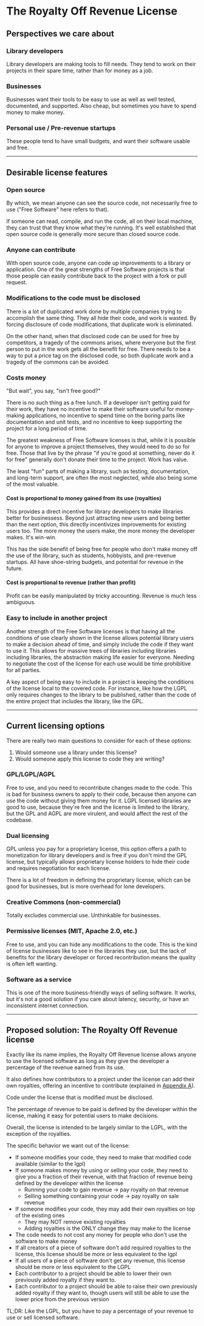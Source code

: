 # The Royalty Off Revenue License

## Perspectives we care about

### Library developers

Library developers are making tools to fill needs.  They tend to work on their projects in their spare time, rather than for money as a job.

### Businesses

Businesses want their tools to be easy to use as well as well tested, documented, and supported.  Also cheap, but sometimes you have to spend money to make money.

### Personal use / Pre-revenue startups

These people tend to have small budgets, and want their software usable and free.

---

## Desirable license features

### Open source

By which, we mean anyone can see the source code, not necessarily free to use ("Free Software" here refers to that).

If someone can read, compile, and run the code, all on their local machine, they can trust that they know what they're running.  It's well established that open source code is generally more secure than closed source code.

### Anyone can contribute

With open source code, anyone can code up improvements to a library or application.  One of the great strengths of Free Software projects is that those people can easily contribute back to the project with a fork or pull request.

### Modifications to the code must be disclosed

There is a lot of duplicated work done by multiple companies trying to accomplish the same thing.  They all hide their code, and work is wasted.  By forcing disclosure of code modifications, that duplicate work is eliminated.

On the other hand, when that disclosed code can be used for free by competitors, a tragedy of the commons arises, where everyone but the first person to put in the work gets all the benefit for free.  There needs to be a way to put a price tag on the disclosed code, so both duplicate work and a tragedy of the commons can be avoided.

### Costs money

"But wait", you say, "isn't free good?"

There is no such thing as a free lunch.  If a developer isn't getting paid for their work, they have no incentive to make their software useful for money-making applications, no incentive to spend time on the boring parts like documentation and unit tests, and no incentive to keep supporting the project for a long period of time.

The greatest weakness of Free Software licenses is that, while it is possible for anyone to improve a project themselves, they would need to do so for free.  Those that live by the phrase "if you're good at something, never do it for free" generally don't donate their time to the project.  Work has value.

The least "fun" parts of making a library, such as testing, documentation, and long-term support, are often the most neglected, while also being some of the most valuable.

#### Cost is proportional to money gained from its use (royalties)

This provides a direct incentive for library developers to make libraries better for businessess.  Beyond just attracting new users and being better than the next option, this directly incentivizes improvements for existing users too.  The more money the users make, the more money the developer makes.  It's win-win.

This has the side benefit of being free for people who don't make money off the use of the library, such as students, hobbyists, and pre-revenue startups.  All have shoe-string budgets, and potential for revenue in the future.

#### Cost is proportional to revenue (rather than profit)

Profit can be easily manipulated by tricky accounting.  Revenue is much less ambiguous.

### Easy to include in another project

Another strength of the Free Software licenses is that having all the conditions of use clearly shown in the license allows potential library users to make a decision ahead of time, and simply include the code if they want to use it.  This allows for massive trees of libraries including libraries including libraries, the abstraction making life easier for everyone.  Needing to negotiate the cost of the license for each use would be time prohibitive for all parties.

A key aspect of being easy to include in a project is keeping the conditions of the license local to the covered code.  For instance, like how the LGPL only requires changes to the library to be published, rather than the code of the entire project that includes the library, like the GPL.

---

## Current licensing options

There are really two main questions to consider for each of these options:
  1. Would someone use a library under this license?
  2. Would someone apply this license to code they are writing?

### GPL/LGPL/AGPL

Free to use, and you need to recontribute changes made to the code.  This is bad for business owners to apply to their code, because then anyone can use the code without giving them money for it.  LGPL licensed libraries are good to use, because they're free and the license is limited to the library, but the GPL and AGPL are more virulent, and would affect the rest of the codebase.

### Dual licensing

GPL unless you pay for a proprietary license, this option offers a path to monetization for library developers and is free if you don't mind the GPL license, but typically allows proprietary license holders to hide their code and requires negotiation for each license.

There is a lot of freedom in defining the proprietary license, which can be good for businesses, but is more overhead for lone developers.

### Creative Commons (non-commercial)

Totally excludes commercial use.  Unthinkable for businesses.

### Permissive licenses (MIT, Apache 2.0, etc.)

Free to use, and you can hide any modifications to the code.  This is the kind of license businesses like to see in the libraries they use, but the lack of benefits for the library developer or forced recontribution means the quality is often left wanting.


### Software as a service

This is one of the more business-friendly ways of selling software.  It works, but it's not a good solution if you care about latency, security, or have an inconsistent internet connection.

---

## Proposed solution: The Royalty Off Revenue license

Exactly like its name implies, the Royalty Off Revenue license allows anyone to use the licensed software as long as they give the developer a percentage of the revenue earned from its use.

It also defines how contributors to a project under the license can add their own royalties, offering an incentive to contribute (explained in [Appendix A](#appendix-a-the-math)).

Code under the license that is modified must be disclosed.

The percentage of revenue to be paid is defined by the developer within the license, making it easy for potential users to make decisions.

Overall, the license is intended to be largely similar to the LGPL, with the exception of the royalties.

The specific behavior we want out of the license:

- If someone modifies your code, they need to make that modified code available (similar to the lgpl)
- If someone makes money by using or selling your code, they need to give you a fraction of their revenue, with that fraction of revenue being defined by the developer within the license
  - Running your code to gain revenue -> pay royalty on that revenue
  - Selling something containing your code -> pay royalty on sale revenue
- If someone modifies your code, they may add their own royalties on top of the existing ones
  - They may NOT remove existing royalties
  - Adding royalties is the ONLY change they may make to the license
- The code needs to not cost any money for people who don't use the software to make money
- If all creators of a piece of software don't add required royalties to the license, this license should be more or less equivalent to the lgpl
- If all users of a piece of software don't get any revenue, this license should be more or less equivalent to the LGPL
- Each contributor to a project should be able to lower their own previously added royalty if they want to.
- Each contributor to a project should be able to raise their own previously added royalty if they want to, though users will still be able to use the lower price from the previous version

TL;DR: Like the LGPL, but you have to pay a percentage of your revenue to use or sell licensed software.
